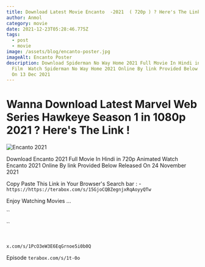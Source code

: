 ```yaml
---
title: Download Latest Movie Encanto  -2021  ( 720p ) ? Here's The Link !
author: Anmol
category: movie
date: 2021-12-23T05:28:46.775Z
tags:
  - post
  - movie
image: /assets/blog/encanto-poster.jpg
imageAlt: Encanto Poster
description: Download Spiderman No Way Home 2021 Full Movie In Hindi in 720p MCU
  Film  Watch Spiderman No Way Home 2021 Online By link Provided Below Released
  On 13 Dec 2021
---
```

# Wanna Download Latest Marvel Web Series Hawkeye Season 1 in 1080p 2021 ? Here's The Link !

![Encanto 2021](/assets/blog/encanto-poster.jpg "Encanto 2021")

Download Encanto 2021 Full Movie In Hindi in 720p Animated Watch Encanto 2021 Online By link Provided Below Released On 24 November 2021

Copy Paste This Link in Your Browser's Search bar : -`https://https://terabox.com/s/15GjoCQBZegnjxRqAoyyQTw`

Enjoy Watching Movies ...

``

``

` `

`x.com/s/1PcO3eW3E6EqGrnoe5i0b0Q`

Episode `terabox.com/s/1t-0o`
